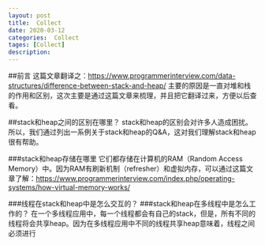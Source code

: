 ```yaml
---
layout: post
title:  Collect
date: 2020-03-12
categories:  Collect
tages: [Collect]
description: 
---
```


##前言
	这篇文章翻译之：https://www.programmerinterview.com/data-structures/difference-between-stack-and-heap/
	主要的原因是一直对堆和栈的作用和区别，这次主要是通过这篇文章来梳理，并且把它翻译过来，方便以后查看。

##stack和heap之间的区别在哪里？
	stack和heap的区别会对许多人造成困扰。所以，我们通过列出一系例关于stack和heap的Q&A，这对我们理解stack和heap很有帮助。

###stack和heap存储在哪里
	它们都存储在计算机的RAM（Random Access Memory）中。因为RAM有刷新机制（refresher）和虚拟内存，可以通过这篇文章了解：https://www.programmerinterview.com/index.php/operating-systems/how-virtual-memory-works/

###线程在stack和heap中是怎么交互的？
###stack和heap在多线程中是怎么工作的？
	在一个多线程应用中，每一个线程都会有自己的stack，但是，所有不同的线程将会共享heap。因为在多线程应用中不同的线程共享heap意味着，线程之间必须进行